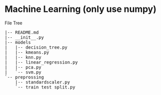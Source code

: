 # Machine Learning (only use numpy)

File Tree
<pre>
|-- README.md  
|-- __init__.py  
|-- models  
|   |-- decision_tree.py
|   |-- kmeans.py
|   |-- knn.py
|   |-- linear_regression.py  
|   |-- pca.py  
|   `-- svm.py
`-- preprossing
    |-- standardscaler.py
    `-- train_test_split.py
</pre>
    
